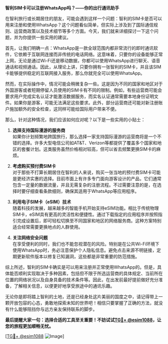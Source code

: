 **智利SIM卡可以注册WhatsApp吗？——你的出行通讯助手**

在智利旅行或长期居住的朋友，可能会遇到这样一个问题：智利的SIM卡是否可以用来注册和使用WhatsApp？这个问题看似简单，但实际上涉及到了国际通信规则、运营商政策以及技术细节等多个方面。今天，我们就来详细探讨一下这个问题，并为你提供一些实用的建议。

首先，让我们明确一点：WhatsApp是一款全球范围内都非常流行的即时通讯软件，它依赖于互联网连接而非传统的电话网络。这意味着，只要你的设备能够正常上网，无论是通过Wi-Fi还是移动数据，你都可以使用WhatsApp进行聊天、语音通话和视频通话。因此，从理论上讲，只要你拥有一张智利的SIM卡，并且该SIM卡能够提供稳定的互联网接入服务，那么你就完全可以使用WhatsApp。

然而，在实际操作中，情况可能会稍微复杂一些。这是因为不同的国家和地区对于外国游客或者短期停留人员使用的SIM卡有不同的限制。例如，有些运营商可能会要求用户完成实名认证才能激活数据服务，而实名认证通常需要本地身份证明文件。如果你是游客，可能无法满足这些要求。此外，部分运营商还可能对新注册账户施加额外的安全检查，这同样可能给国际用户带来不便。

那么，针对这种情况，我们应该如何应对呢？以下是一些实用的小贴士：

1. **选择支持国际漫游的服务商**  
   如果你计划频繁地跨国旅行，那么选择一家支持国际漫游的运营商将是一个不错的选择。许多大型电信公司如AT&T、Verizon等都提供了覆盖多个国家和地区的套餐计划。这类服务虽然价格相对较高，但可以省去频繁更换SIM卡的麻烦。

2. **考虑购买预付费SIM卡**  
   对于那些不打算长期居住在智利的人来说，购买一张当地的预付费SIM卡可能是更经济实惠的选择。目前市面上有许多专门面向游客设计的产品，它们通常包含一定量的数据流量，并且无需复杂的注册流程。不过需要注意的是，在选择时要仔细查看条款细则，确保其适用于WhatsApp等应用程序。

3. **利用电子SIM卡（eSIM）技术**  
   随着科技的发展，越来越多的智能手机开始支持eSIM功能。相比于传统物理SIM卡，eSIM具有更高的灵活性和便捷性。通过下载指定的应用程序并按照指引完成设置后，即可轻松切换至不同国家和地区的网络服务商。这种方案特别适合经常需要更换地点的人群使用。

4. **关注网络安全问题**  
   在享受便利的同时，我们也不能忽视潜在的风险。特别是在公共Wi-Fi环境下使用WhatsApp时，务必注意保护个人隐私信息。避免点击来源不明链接，定期更新软件版本以修复已知漏洞，这些都是非常重要的防范措施。

综上所述，智利的SIM卡确实是可以用来注册并正常使用WhatsApp的。但是，具体能否顺利实现取决于多种因素，包括但不限于所选运营商的具体规定、当前所在位置的网络状况以及自身具备的技术条件等。因此，在出发前最好提前做好充分准备，了解相关信息，以便更好地享受旅途中的通讯乐趣。

无论你是即将踏上智利的土地，还是已经身处这片美丽的国度之中，请记得带上一颗开放包容的心态，勇敢地探索未知的世界吧！相信只要掌握了正确的方法，就没有什么能够阻挡你与远方亲友保持联系的脚步。

**最后提醒大家一句：选择合适的工具至关重要！不妨试试[TG💪+ @esim1088](https://t.me/s/esim1088)，让您的旅程更加顺畅无忧。**

[[TG💪+ @esim1088](https://t.me/s/esim1088) ![Image](https://i.postimg.cc/4NQfJmqS/Snipaste-2025-05-13-00-14-12.png)]